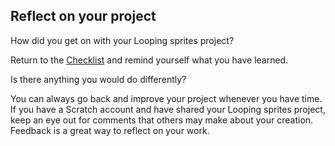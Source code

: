 ## Reflect on your project
How did you get on with your Looping sprites project? 

Return to the [Checklist](https://learning-admin.raspberrypi.org/en/projects/looping-sprites/1) and remind yourself what you have learned.

Is there anything you would do differently? 

You can always go back and improve your project whenever you have time. If you have a Scratch account and have shared your Looping sprites project, keep an eye out for comments that others may make about your creation. Feedback is a great way to reflect on your work.
